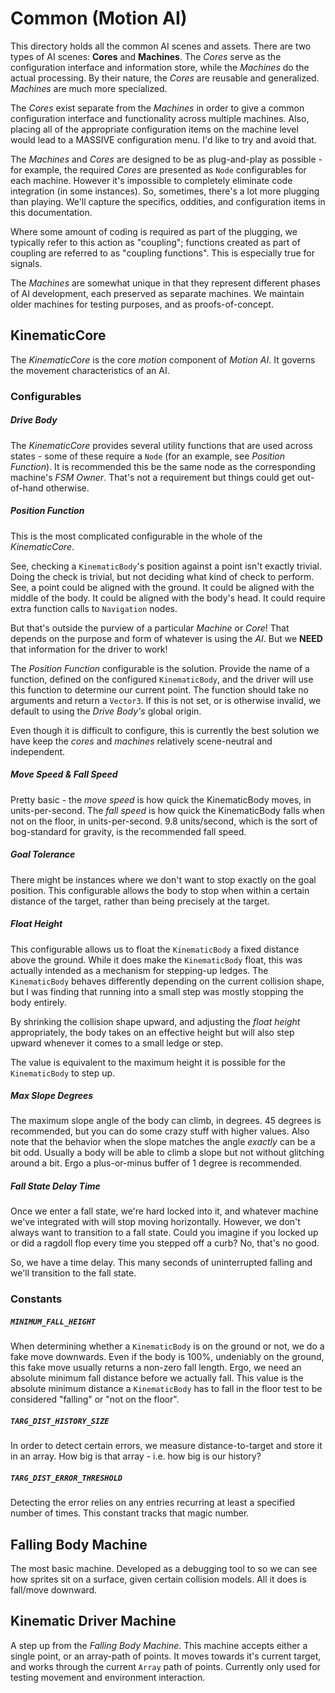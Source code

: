 # Common (Motion AI)
This directory holds all the common AI scenes and assets. There are two types of AI scenes: **Cores** and **Machines**. The *Cores* serve as the configuration interface and information store, while the *Machines* do the actual processing. By their nature, the *Cores* are reusable and generalized. *Machines* are much more specialized.

The *Cores* exist separate from the *Machines* in order to give a common configuration interface and functionality across multiple machines. Also, placing all of the appropriate configuration items on the machine level would lead to a MASSIVE configuration menu. I'd like to try and avoid that.

The *Machines* and *Cores* are designed to be as plug-and-play as possible - for example, the required *Cores* are presented as `Node` configurables for each machine. However it's impossible to completely eliminate code integration (in some instances). So, sometimes, there's a lot more plugging than playing. We'll capture the specifics, oddities, and configuration items in this documentation.

Where some amount of coding is required as part of the plugging, we typically refer to this action as "coupling"; functions created as part of coupling are referred to as "coupling functions". This is especially true for signals.

The *Machines* are somewhat unique in that they represent different phases of AI development, each preserved as separate machines. We maintain older machines for testing purposes, and as proofs-of-concept.

## KinematicCore
The *KinematicCore* is the core *motion* component of *Motion AI*. It governs the movement characteristics of an AI.

### Configurables
##### Drive Body
The *KinematicCore* provides several utility functions that are used across states - some of these require a `Node` (for an example, see *Position Function*). It is recommended this be the same node as the corresponding machine's *FSM Owner*. That's not a requirement but things could get out-of-hand otherwise.

##### Position Function
This is the most complicated configurable in the whole of the *KinematicCore*.

See, checking a `KinematicBody`'s position against a point isn't exactly trivial. Doing the check is trivial, but not deciding what kind of check to perform. See, a point could be aligned with the ground. It could be aligned with the middle of the body. It could be aligned with the body's head. It could require extra function calls to `Navigation` nodes. 

But that's outside the purview of a particular *Machine* or *Core*! That depends on the purpose and form of whatever is using the *AI*.  But we **NEED** that information for the driver to work! 

The *Position Function* configurable is the solution. Provide the name of a function, defined on the configured `KinematicBody`, and the driver will use this function to determine our current point. The function should take no arguments and return a `Vector3`. If this is not set, or is otherwise invalid, we default to using the *Drive Body's* global origin.

Even though it is difficult to configure, this is currently the best solution we have keep the *cores* and *machines* relatively scene-neutral and independent.

##### Move Speed & Fall Speed
Pretty basic - the *move speed* is how quick the KinematicBody moves, in units-per-second. The *fall speed* is how quick the KinematicBody falls when not on the floor, in units-per-second. 9.8 units/second, which is the sort of bog-standard for gravity, is the recommended fall speed.

##### Goal Tolerance
There might be instances where we don't want to stop exactly on the goal position. This configurable allows the body to stop when within a certain distance of the target, rather than being precisely at the target.

##### Float Height
This configurable allows us to float the `KinematicBody` a fixed distance above the ground. While it does make the `KinematicBody` float, this was actually intended as a mechanism for stepping-up ledges. The `KinematicBody` behaves differently depending on the current collision shape, but I was finding that running into a small step was mostly stopping the body entirely.

By shrinking the collision shape upward, and adjusting the *float height* appropriately, the body takes on an effective height but will also step upward whenever it comes to a small ledge or step.

The value is equivalent to the maximum height it is possible for the `KinematicBody` to step up.

##### Max Slope Degrees
The maximum slope angle of the body can climb, in degrees. 45 degrees is recommended, but you can do some crazy stuff with higher values. Also note that the behavior when the slope matches the angle *exactly* can be a bit odd. Usually a body will be able to climb a slope but not without glitching around a bit. Ergo a plus-or-minus buffer of 1 degree is recommended.

##### Fall State Delay Time
Once we enter a fall state, we're hard locked into it, and whatever machine we've integrated with will stop moving horizontally. However, we don't always want to transition to a fall state. Could you imagine if you locked up or did a ragdoll flop every time you stepped off a curb? No, that's no good.

So, we have a time delay. This many seconds of uninterrupted falling and we'll transition to the fall state.

### Constants
##### `MINIMUM_FALL_HEIGHT`
When determining whether a `KinematicBody` is on the ground or not, we do a fake move downwards. Even if the body is 100%, undeniably on the ground, this fake move usually returns a non-zero fall length. Ergo, we need an absolute minimum fall distance before we actually fall. This value is the absolute minimum distance a `KinematicBody` has to fall in the floor test to be considered "falling" or "not on the floor".

##### `TARG_DIST_HISTORY_SIZE`
In order to detect certain errors, we measure distance-to-target and store it in an array. How big is that array - i.e. how big is our history?

##### `TARG_DIST_ERROR_THRESHOLD`
Detecting the error relies on any entries recurring at least a specified number of times. This constant tracks that magic number.

## Falling Body Machine
The most basic machine. Developed as a debugging tool to so we can see how sprites sit on a surface, given certain collision models. All it does is fall/move downward.

## Kinematic Driver Machine
A step up from the *Falling Body Machine*. This machine accepts either a single point, or an array-path of points. It moves towards it's current target, and works through the current `Array` path of points. Currently only used for testing movement and environment interaction.
